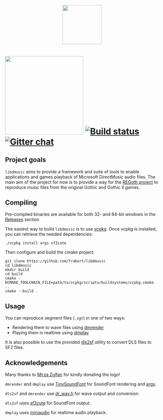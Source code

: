 <h4 align="center">
  <br>
  <img width="128" src="https://cdn.rawgit.com/frabert/libdmusic/3ea57d5/media/logo.svg">
  <br>
</h4>

<img width="256" src="https://cdn.rawgit.com/frabert/libdmusic/3ea57d5/media/logo_full.svg"> [![Build status](https://ci.appveyor.com/api/projects/status/7t7ral8wos4p7idc?svg=true)](https://ci.appveyor.com/project/frabert/libdmusic) [![Gitter chat](https://badges.gitter.im/frabert/libdmusic.png)](https://gitter.im/frabert/libdmusic)
=========

Project goals
-------------

`libdmusic` aims to provide a framework and suite of tools to enable applications and games playback of Microsoft DirectMusic audio files. The main aim of the project for now is to provide a way for the [REGoth project](https://github.com/REGoth-project/REGoth) to reproduce music files from the original Gothic and Gothic II games.

Compiling
---------

Pre-compiled binaries are available for both 32- and 64-bit windows in the [Releases](https://github.com/frabert/libdmusic/releases) section

The easiest way to build `libdmusic` is to use [vcpkg](https://github.com/Microsoft/vcpkg).
Once vcpkg is installed, you can retrieve the needed dependencies:

    ./vcpkg install args sf2cute

Then configure and build the cmake project:

    git clone https://github.com/frabert/libdmusic
    cd libdmusic
    mkdir build
    cd build
    cmake -DCMAKE_TOOLCHAIN_FILE=path/to/vcpkg/scripts/buildsystems/vcpkg.cmake ..
    cmake --build .

Usage
-----

You can reproduce segment files (`.sgt`) in one of two ways:

- Rendering them to wave files using [dmrender](utils/dmrender/README.md)
- Playing them in realtime using [dmplay](utils/dmplay/README.md)

It is also possible to use the provided [dls2sf](utils/dls2sf/README.md) utility to convert DLS files to SF2 files.

Acknowledgements
----------------

Many thanks to [Mirza Zulfan](https://github.com/mirzazulfan) for kindly donating the logo!

`dmrender` and `dmplay` use [TinySoundFont](https://github.com/schellingb/TinySoundFont) for SoundFont rendering and [args](https://github.com/Taywee/args).

`dls2sf` and `dmrender` use [dr_wav.h](https://github.com/mackron/dr_libs/blob/master/dr_wav.h) for wave output and conversion.

`dls2sf` uses [sf2cute](https://github.com/gocha/sf2cute) for SoundFont output.

`dmplay` uses [miniaudio](https://github.com/dr-soft/miniaudio) for realtime audio playback.
